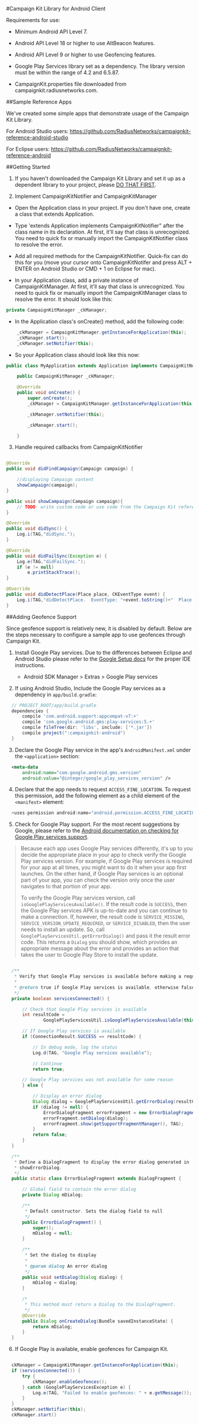 
#Campaign Kit Library for Android Client

Requirements for use: 

* Minimum Android API Level 7.

* Android API Level 18 or higher to use AltBeacon features.

* Android API Level 9 or higher to use Geofencing features.

* Google Play Services library set as a dependency. The library version must be within the range of 4.2 and 6.5.87.

* CampaignKit.properties file downloaded from campaignkit.radiusnetworks.com.




##Sample Reference Apps

We've created some simple apps that demonstrate usage of the Campaign Kit Library.

For Android Studio users:
https://github.com/RadiusNetworks/campaignkit-reference-android-studio

For Eclipse users:
https://github.com/RadiusNetworks/campaignkit-reference-android




##Getting Started


1) If you haven't downloaded the Campaign Kit Library and set it up as a dependent library to your project, please [DO THAT FIRST](https://github.com/RadiusNetworks/campaignkit-documentation/blob/master/docs/android/download.md).


2) Implement CampaignKitNotifier and CampaignKitManager

 * Open the Application class in your project. If you don't have one, create a class that extends Application.

 * Type 'extends Application implements CampaignKitNotifier" after the class name in its declaration. At first, it'll say that class is unrecognized. You need to quick fix or manually import the CampaignKitNotifier class to resolve the error.

 * Add all required methods for the CampaignKitNotifier. Quick-fix can do this for you (move your cursor onto CampaignKitNotifer and press ALT + ENTER on Android Studio or CMD + 1 on Eclipse for mac).

 * In your Application class, add a private instance of CampaignKitManager. At first, it'll say that class is unrecognized. You need to quick fix or manually import the CampaignKitManager class to resolve the error. It should look like this:

```java
private CampaignKitManager _ckManager;
```

 * In the Application class's onCreate() method, add the following code:

```java 
    _ckManager = CampaignKitManager.getInstanceForApplication(this);
    _ckManager.start();
    _ckManager.setNotifier(this);
``` 
 * So your Application class should look like this now:

```java
public class MyApplication extends Application implements CampaignKitNotifier {

    public CampaignKitManager _ckManager;

    @Override
    public void onCreate() {
        super.onCreate();
        _ckManager = CampaignKitManager.getInstanceForApplication(this);

        _ckManager.setNotifier(this);

        _ckManager.start();

    }
```

3) Handle required callbacks from CampaignKitNotifier

```java

@Override
public void didFindCampaign(Campaign campaign) {

    //displaying Campaign content
    showCampaign(campaign);
}

public void showCampaign(Campaign campaign){
    // TODO: write custom code or use code from the Campaign Kit reference app
}

@Override
public void didSync() {
    Log.i(TAG,"didSync.");
}

@Override
public void didFailSync(Exception e) {
    Log.e(TAG,"didFailSync.");
    if (e != null)
        e.printStackTrace();
}

@Override
public void didDetectPlace(Place place, CKEventType event) {
    Log.i(TAG,"didDetectPlace.  EventType: "+event.toString()+"  Place: "+place.toString());
}
```



##Adding Geofence Support

Since geofence support is relatively new, it is disabled by default. Below are
the steps necessary to configure a sample app to use geofences through
Campaign Kit.

1) Install Google Play services. Due to the differences between Eclipse and
   Android Studio please refer to the [Google Setup docs](https://developer.android.com/google/play-services/setup.html)
   for the proper IDE instructions.


   - Android SDK Manager > Extras > Google Play services

2) If using Android Studio, Include the Google Play services as a dependency in `app/build.gradle`:

```groovy
  // PROJECT_ROOT/app/build.gradle
  dependencies {
      compile 'com.android.support:appcompat-v7:+'
      compile 'com.google.android.gms:play-services:5.+'
      compile fileTree(dir: 'libs', include: ['*.jar'])
      compile project(":campaignkit-android")
  }
```

3) Declare the Google Play service in the app's `AndroidManifest.xml` under the
   `<application>` section:

```xml
  <meta-data
      android:name="com.google.android.gms.version"
      android:value="@integer/google_play_services_version" />
```

4) Declare that the app needs to request `ACCESS_FINE_LOCATION`. To request
   this permission, add the following element as a child element of the
   `<manifest>` element:

```groovy
  <uses-permission android:name="android.permission.ACCESS_FINE_LOCATION"/>
```

5) Check for Google Play support. For the most recent suggestions by Google,
   please refer to the [Android documentation on checking for Google Play
   services support](https://developer.android.com/google/play-services/setup.html#ensure).

  > Because each app uses Google Play services differently, it's up to you
  > decide the appropriate place in your app to check verify the Google Play
  > services version. For example, if Google Play services is required for your
  > app at all times, you might want to do it when your app first launches. On
  > the other hand, if Google Play services is an optional part of your app,
  > you can check the version only once the user navigates to that portion of
  > your app.
  >
  > To verify the Google Play services version, call
  > `isGooglePlayServicesAvailable()`. If the result code is `SUCCESS`, then
  > the Google Play services APK is up-to-date and you can continue to make a
  > connection. If, however, the result code is `SERVICE_MISSING`,
  > `SERVICE_VERSION_UPDATE_REQUIRED`, or `SERVICE_DISABLED`, then the user
  > needs to install an update. So, call
  > `GooglePlayServicesUtil.getErrorDialog()` and pass it the result error
  > code. This returns a `Dialog` you should show, which provides an
  > appropriate message about the error and provides an action that takes the
  > user to Google Play Store to install the update.


```java

  /**
   * Verify that Google Play services is available before making a request.
   *
   * @return true if Google Play services is available, otherwise false
   */
  private boolean servicesConnected() {

      // Check that Google Play services is available
      int resultCode =
              GooglePlayServicesUtil.isGooglePlayServicesAvailable(this);

      // If Google Play services is available
      if (ConnectionResult.SUCCESS == resultCode) {

          // In debug mode, log the status
          Log.d(TAG, "Google Play services available");

          // Continue
          return true;

      // Google Play services was not available for some reason
      } else {

          // Display an error dialog
          Dialog dialog = GooglePlayServicesUtil.getErrorDialog(resultCode, this, 0);
          if (dialog != null) {
              ErrorDialogFragment errorFragment = new ErrorDialogFragment();
              errorFragment.setDialog(dialog);
              errorFragment.show(getSupportFragmentManager(), TAG);
          }
          return false;
      }
  }

  /**
   * Define a DialogFragment to display the error dialog generated in
   * showErrorDialog.
   */
  public static class ErrorDialogFragment extends DialogFragment {

      // Global field to contain the error dialog
      private Dialog mDialog;

      /**
       * Default constructor. Sets the dialog field to null
       */
      public ErrorDialogFragment() {
          super();
          mDialog = null;
      }

      /**
       * Set the dialog to display
       *
       * @param dialog An error dialog
       */
      public void setDialog(Dialog dialog) {
          mDialog = dialog;
      }

      /*
       * This method must return a Dialog to the DialogFragment.
       */
      @Override
      public Dialog onCreateDialog(Bundle savedInstanceState) {
          return mDialog;
      }
  }

```

6) If Google Play is available, enable geofences for Campaign Kit.

```java

  ckManager = CampaignKitManager.getInstanceForApplication(this);
  if (servicesConnected()) {
      try {
          ckManager.enableGeofences();
      } catch (GooglePlayServicesException e) {
          Log.e(TAG, "Failed to enable geofences: " + e.getMessage());
      }
  }
  ckManager.setNotifier(this);
  ckManager.start()

```

